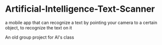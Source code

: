 # Artificial-Intelligence-Text-Scanner
a mobile app that can recognize a text by pointing your camera to a certain object, to recognize the text on it

An old group project for AI's class
